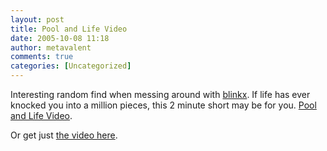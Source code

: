 ```yaml
---
layout: post
title: Pool and Life Video
date: 2005-10-08 11:18
author: metavalent
comments: true
categories: [Uncategorized]
---
```

Interesting random find when messing around with <a href="http://www.blinkx.tv/">blinkx</a>. If life has ever knocked you into a million pieces, this 2 minute short may be for you. <a href="http://agypsykiss.typepad.com/a_gypsys_kiss/2005/01/pool_and_life_v.html">Pool and Life Video</a>.

Or get just <a href="https://web.archive.org/web/*/http://awebcamdarkly.com/">the video here</a>.
